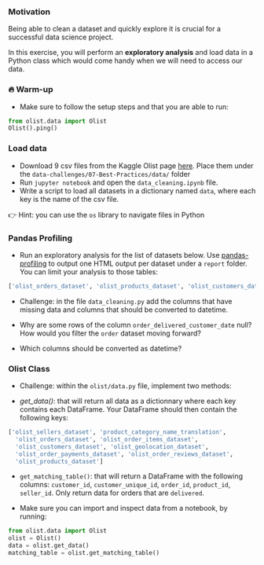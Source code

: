 ### Motivation

Being able to clean a dataset and quickly explore it is crucial for a successful data science project.

In this exercise, you will perform an **exploratory analysis** and load data in a Python class which would come handy when we will need to access our data.

### 🔥 Warm-up

- Make sure to follow the setup steps and that you are able to run:

```python
from olist.data import Olist
Olist().ping()
```

### Load data

- Download 9 csv files from the Kaggle Olist page [here](https://www.kaggle.com/olistbr/brazilian-ecommerce). Place them under the `data-challenges/07-Best-Practices/data/` folder
- Run `jupyter notebook` and open the `data_cleaning.ipynb` file.
- Write a script to load all datasets in a dictionary named `data`, where each key is the name of the csv file.

👉 Hint: you can use the `os` library to navigate files in Python

### Pandas Profiling

- Run an exploratory analysis for the list of datasets below. Use [pandas-profiling](https://github.com/pandas-profiling/pandas-profiling) to output one HTML output per dataset under a `report` folder. You can limit your analysis to those tables:

```python
['olist_orders_dataset', 'olist_products_dataset', 'olist_customers_dataset', 'olist_order_reviews_dataset', 'olist_order_items_dataset']
```

- Challenge: in the file `data_cleaning.py` add the columns that have missing data and columns that should be converted to datetime.

- Why are some rows of the column `order_delivered_customer_date` null? How would you filter the `order` dataset moving forward?
- Which columns should be converted as datetime?

### Olist Class

- Challenge: within the `olist/data.py` file, implement two methods:

- *get_data()*: that will return all data as a dictionnary where each key contains each DataFrame. Your DataFrame should then contain the following keys:

```python
['olist_sellers_dataset', 'product_category_name_translation',
  'olist_orders_dataset', 'olist_order_items_dataset',
  'olist_customers_dataset', 'olist_geolocation_dataset',
  'olist_order_payments_dataset', 'olist_order_reviews_dataset',
  'olist_products_dataset']
```

- `get_matching_table()`: that will return a DataFrame with the following columns: `customer_id`, `customer_unique_id`, `order_id`, `product_id`, `seller_id`. Only return data for orders that are `delivered`.

- Make sure you can import and inspect data from a notebook, by running:

```python
from olist.data import Olist
olist = Olist()
data = olist.get_data()
matching_table = olist.get_matching_table()
```
